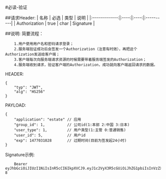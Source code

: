 #必读-验证

##请求Header:
| 名称 | 必选 | 类型 | 说明 |
|:-------------:|:----:|:----:|:----------|
| Authorization | true | char | Signature |

##说明:
简要流程：
```
	1.用户使用用户名和密码请求登录；
	2.服务端验证成功后会签发一个Authorization（注意有时效），再把这个Authorization发送给客户端；
	3.客户端每次向服务端请求资源的时候需要带着服务端签发的Authorization；
	4.服务端收到请求，验证客户端的Authorization，成功就向客户端返回请求的数据。
```
HEADER:
```
{
    "typ": "JWT",
    "alg": "HS256"
}
```
PAYLOAD:
```
{
    "application": "estate" // 应用
    "group_id": 1,          // 公司id(1:本部 2:中国 3:日本)
    "user_type": 1,         // 用户类型(1:主管 0:普通销售)
    "user_id": 5,           // 用户id
    "exp": 1477031028       // 过期时间(目前为签发起24小时)
}
```
Signature示例:
```
	Bearer eyJhbGciOiJIUzI1NiIsInR5cCI6IkpXVCJ9.eyJ1c2VyX3R5cGUiOiJhZG1pbiIsInVzZXJfaWQiOjUsImdyb3VwX2lkIjoxLCJleHAiOjE0NzcwMzEwMjh9.FIuwxgYO52Zjw5up5h2q71cs3vdEiSsd63g7GUEE1-8
```